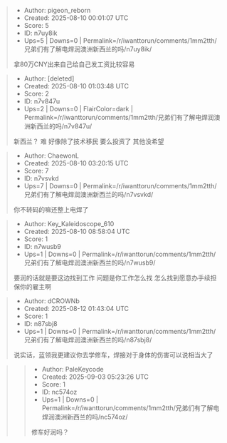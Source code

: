 > - Author: pigeon_reborn
> - Created: 2025-08-10 00:01:07 UTC
> - Score: 5
> - ID: n7uy8ik
> - Ups=5 | Downs=0 | Permalink=/r/iwanttorun/comments/1mm2tth/兄弟们有了解电焊润澳洲新西兰的吗/n7uy8ik/
>
> 拿80万CNY出来自己给自己发工资比较容易

> - Author: [deleted]
> - Created: 2025-08-10 01:03:48 UTC
> - Score: 2
> - ID: n7v847u
> - Ups=2 | Downs=0 | FlairColor=dark | Permalink=/r/iwanttorun/comments/1mm2tth/兄弟们有了解电焊润澳洲新西兰的吗/n7v847u/
>
> 新西兰？ 难 好像除了技术移民 要么投资了 其他没希望

> - Author: ChaewonL
> - Created: 2025-08-10 03:20:15 UTC
> - Score: 7
> - ID: n7vsvkd
> - Ups=7 | Downs=0 | Permalink=/r/iwanttorun/comments/1mm2tth/兄弟们有了解电焊润澳洲新西兰的吗/n7vsvkd/
>
> 你不转码的嘛还整上电焊了

> - Author: Key_Kaleidoscope_610
> - Created: 2025-08-10 08:58:04 UTC
> - Score: 1
> - ID: n7wusb9
> - Ups=1 | Downs=0 | Permalink=/r/iwanttorun/comments/1mm2tth/兄弟们有了解电焊润澳洲新西兰的吗/n7wusb9/
>
> 要润的话就是要这边找到工作 问题是你工作怎么找 怎么找到愿意办手续担保你的雇主啊

> - Author: dCROWNb
> - Created: 2025-08-12 01:43:04 UTC
> - Score: 1
> - ID: n87sbj8
> - Ups=1 | Downs=0 | Permalink=/r/iwanttorun/comments/1mm2tth/兄弟们有了解电焊润澳洲新西兰的吗/n87sbj8/
>
> 说实话，蓝领我更建议你去学修车，焊接对于身体的伤害可以说相当大了

>> - Author: PaleKeycode
>> - Created: 2025-09-03 05:23:26 UTC
>> - Score: 1
>> - ID: nc574oz
>> - Ups=1 | Downs=0 | Permalink=/r/iwanttorun/comments/1mm2tth/兄弟们有了解电焊润澳洲新西兰的吗/nc574oz/
>>
>> 修车好润吗？
